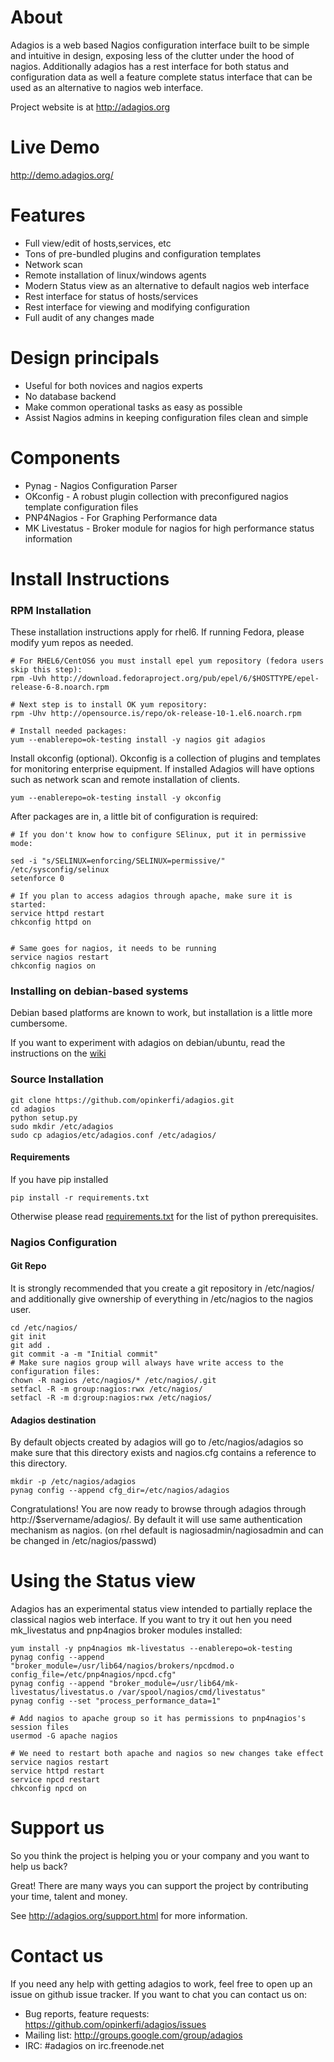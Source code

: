 About
=====
Adagios is a web based Nagios configuration interface built to be simple and intuitive in design, exposing less of the clutter under the hood of nagios. Additionally adagios has a rest interface for both status and configuration data as well a feature complete status interface that can be used as an alternative to nagios web interface.

Project website is at http://adagios.org

Live Demo
=========
http://demo.adagios.org/

Features
========
  - Full view/edit of hosts,services, etc
  - Tons of pre-bundled plugins and configuration templates
  - Network scan
  - Remote installation of linux/windows agents
  - Modern Status view as an alternative to default nagios web interface
  - Rest interface for status of hosts/services
  - Rest interface for viewing and modifying configuration
  - Full audit of any changes made

Design principals
==================
  - Useful for both novices and nagios experts
  - No database backend
  - Make common operational tasks as easy as possible
  - Assist Nagios admins in keeping configuration files clean and simple

Components
==========
  - Pynag - Nagios Configuration Parser
  - OKconfig - A robust plugin collection with preconfigured nagios template configuration files
  - PNP4Nagios - For Graphing Performance data
  - MK Livestatus - Broker module for nagios for high performance status information


Install Instructions
====================

### RPM Installation
These installation instructions apply for rhel6. If running Fedora, please modify yum repos as needed.

	# For RHEL6/CentOS6 you must install epel yum repository (fedora users skip this step):
	rpm -Uvh http://download.fedoraproject.org/pub/epel/6/$HOSTTYPE/epel-release-6-8.noarch.rpm
	
	# Next step is to install OK yum repository:
	rpm -Uhv http://opensource.is/repo/ok-release-10-1.el6.noarch.rpm
	
	# Install needed packages:
	yum --enablerepo=ok-testing install -y nagios git adagios

Install okconfig (optional). Okconfig is a collection of plugins and templates for monitoring enterprise equipment. If installed Adagios will have options such as network scan and remote installation of clients.

	yum --enablerepo=ok-testing install -y okconfig


After packages are in, a little bit of configuration is required:

	# If you don't know how to configure SElinux, put it in permissive mode:
	
	sed -i "s/SELINUX=enforcing/SELINUX=permissive/" /etc/sysconfig/selinux
	setenforce 0
	
	# If you plan to access adagios through apache, make sure it is started:
	service httpd restart
	chkconfig httpd on


	# Same goes for nagios, it needs to be running
	service nagios restart
	chkconfig nagios on

### Installing on debian-based systems
Debian based platforms are known to work, but installation is a little more cumbersome.

If you want to experiment with adagios on debian/ubuntu, read the instructions on the [wiki](https://github.com/opinkerfi/adagios/wiki/Install-guide)

### Source Installation


    git clone https://github.com/opinkerfi/adagios.git
    cd adagios
    python setup.py
    sudo mkdir /etc/adagios
    sudo cp adagios/etc/adagios.conf /etc/adagios/

#### Requirements
If you have pip installed

    pip install -r requirements.txt

Otherwise please read [requirements.txt](https://github.com/opinkerfi/adagios/blob/master/requirements.txt) for the list of python prerequisites.


### Nagios Configuration

#### Git Repo
It is strongly recommended that you create a git repository in /etc/nagios/ and additionally give ownership of
everything in /etc/nagios to the nagios user.

    cd /etc/nagios/
    git init
    git add .
    git commit -a -m "Initial commit"
    # Make sure nagios group will always have write access to the configuration files:
    chown -R nagios /etc/nagios/* /etc/nagios/.git
    setfacl -R -m group:nagios:rwx /etc/nagios/
    setfacl -R -m d:group:nagios:rwx /etc/nagios/

#### Adagios destination
By default objects created by adagios will go to /etc/nagios/adagios so make sure that this directory exists and
nagios.cfg contains a reference to this directory.

	mkdir -p /etc/nagios/adagios
	pynag config --append cfg_dir=/etc/nagios/adagios

Congratulations! You are now ready to browse through adagios through http://$servername/adagios/. By default it
will use same authentication mechanism as nagios. (on rhel default is nagiosadmin/nagiosadmin and can be 
changed in /etc/nagios/passwd)

Using the Status view
=====================
Adagios has an experimental status view intended to partially replace the classical nagios web interface. If you want to try it out hen you need mk_livestatus and pnp4nagios broker modules installed:
	
	yum install -y pnp4nagios mk-livestatus --enablerepo=ok-testing
	pynag config --append "broker_module=/usr/lib64/nagios/brokers/npcdmod.o config_file=/etc/pnp4nagios/npcd.cfg"
	pynag config --append "broker_module=/usr/lib64/mk-livestatus/livestatus.o /var/spool/nagios/cmd/livestatus"
	pynag config --set "process_performance_data=1"
	
	# Add nagios to apache group so it has permissions to pnp4nagios's session files
	usermod -G apache nagios
	
	# We need to restart both apache and nagios so new changes take effect
	service nagios restart
	service httpd restart
	service npcd restart
	chkconfig npcd on

Support us
===================

So you think the project is helping you or your company and you want to help us back?

Great! There are many ways you can support the project by contributing your time, talent and money.

See http://adagios.org/support.html for more information.


Contact us
===================
If you need any help with getting adagios to work, feel free to open up an issue on github issue tracker. If you want to chat you can contact us on:

  - Bug reports, feature requests: https://github.com/opinkerfi/adagios/issues
  - Mailing list: http://groups.google.com/group/adagios
  - IRC: #adagios on irc.freenode.net
